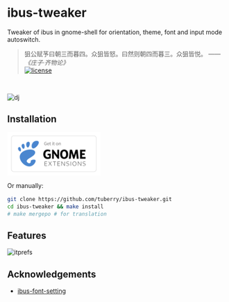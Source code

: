 # ibus-tweaker

Tweaker of ibus in gnome-shell for orientation, theme, font and input mode autoswitch.
> 狙公赋芧曰朝三而暮四。众狙皆怒。曰然则朝四而暮三。众狙皆悦。 —— *《庄子·齐物论》*<br>
[![license]](/LICENSE)
</br>

![dj](https://user-images.githubusercontent.com/17917040/92872878-0e647800-f439-11ea-9c14-781b4d3191ed.gif)


## Installation

[<img src="https://raw.githubusercontent.com/andyholmes/gnome-shell-extensions-badge/master/get-it-on-ego.svg?sanitize=true" alt="Get it on GNOME Extensions" height="100" align="middle">][EGO]

Or manually:

```bash
git clone https://github.com/tuberry/ibus-tweaker.git
cd ibus-tweaker && make install
# make mergepo # for translation
```

## Features

![itprefs](https://user-images.githubusercontent.com/17917040/112714757-e4772c80-8f16-11eb-96b6-2509431f3877.png)

## Acknowledgements

* [ibus-font-setting](https://extensions.gnome.org/extension/1121/ibus-font-setting/)

[EGO]:https://extensions.gnome.org/extension/2820/ibus-tweaker/
[license]:https://img.shields.io/badge/license-GPLv3-green.svg
